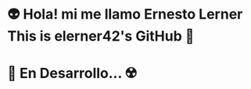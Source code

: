 # 👽 Hola! mi me llamo Ernesto Lerner This is elerner42's GitHub :rocket:

# :space_invader: En Desarrollo... :radioactive:
